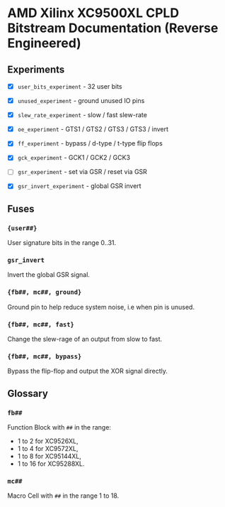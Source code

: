 
# AMD Xilinx XC9500XL CPLD Bitstream Documentation (Reverse Engineered)

## Experiments

 - [x] `user_bits_experiment` - 32 user bits
 - [x] `unused_experiment` - ground unused IO pins
 - [x] `slew_rate_experiment` - slow / fast slew-rate
 - [x] `oe_experiment` - GTS1 / GTS2 / GTS3 / GTS3 / invert
 - [x] `ff_experiment` - bypass / d-type / t-type flip flops
 - [x] `gck_experiment` - GCK1 / GCK2 / GCK3
 - [ ] `gsr_experiment` - set via GSR / reset via GSR
 - [x] `gsr_invert_experiment` - global GSR invert


## Fuses

### `{user##}`

User signature bits in the range 0..31.

### `gsr_invert`

Invert the global GSR signal.

### `{fb##, mc##, ground}`

Ground pin to help reduce system noise, i.e when pin is unused.

### `{fb##, mc##, fast}`

Change the slew-rage of an output from slow to fast.

### `{fb##, mc##, bypass}`

Bypass the flip-flop and output the XOR signal directly.


## Glossary

### `fb##`

Function Block with `##` in the range:
   - 1 to 2 for XC9526XL,
   - 1 to 4 for XC9572XL,
   - 1 to 8 for XC95144XL,
   - 1 to 16 for XC95288XL.

### `mc##`

Macro Cell with `##` in the range 1 to 18.

